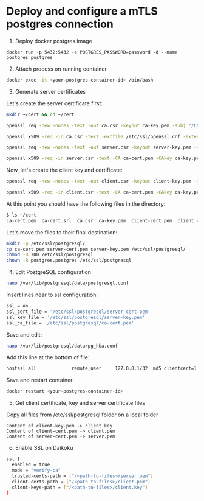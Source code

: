 # Deploy and configure a mTLS postgres connection

1. Deploy docker postgres image

```docker
docker run -p 5432:5432 -e POSTGRES_PASSWORD=password -d --name postgres postgres
```

2. Attach process on running container

```bash
docker exec -it <your-postgres-container-id> /bin/bash
```

3. Generate server certificates

Let's create the server certificate first:
```bash
mkdir ~/cert && cd ~/cert

openssl req -new -nodes -text -out ca.csr -keyout ca-key.pem -subj "/CN=certificate-authority"

openssl x509 -req -in ca.csr -text -extfile /etc/ssl/openssl.cnf -extensions v3_ca -signkey ca-key.pem -out ca-cert.pem

openssl req -new -nodes -text -out server.csr -keyout server-key.pem -subj "/CN=pg-server"

openssl x509 -req -in server.csr -text -CA ca-cert.pem -CAkey ca-key.pem -CAcreateserial -out server-cert.pem
```

Now, let's create the client key and certificate:

```bash
openssl req -new -nodes -text -out client.csr -keyout client-key.pem -subj "/CN=pg-client"

openssl x509 -req -in client.csr -text -CA ca-cert.pem -CAkey ca-key.pem -CAcreateserial -out client-cert.pem
```

At this point you should have the following files in the directory:
```bash
$ ls ~/cert
ca-cert.pem  ca-cert.srl  ca.csr  ca-key.pem  client-cert.pem  client.csr  client-key.pem  server-cert.pem  server.csr	server-key.pem
```

Let's move the files to their final destination:

```bash
mkdir -p /etc/ssl/postgresql/
cp ca-cert.pem server-cert.pem server-key.pem /etc/ssl/postgresql/
chmod -R 700 /etc/ssl/postgresql
chown -R postgres.postgres /etc/ssl/postgresql
````

4. Edit PostgreSQL configuration

```bash
nano /var/lib/postgresql/data/postgresql.conf
```

Insert lines near to ssl configuration:

```bash
ssl = on
ssl_cert_file = '/etc/ssl/postgresql/server-cert.pem'
ssl_key_file = '/etc/ssl/postgresql/server-key.pem'
ssl_ca_file = '/etc/ssl/postgresql/ca-cert.pem'
```

Save and edit:

```bash
nano /var/lib/postgresql/data/pg_hba.conf
```

Add this line at the bottom of file:

```bash
hostssl all             remote_user     127.0.0.1/32  md5 clientcert=1
```

Save and restart container
```bash
docker restart <your-postgres-container-id>
```

5. Get client certificate, key and server certificate files

Copy all files from /etc/ssl/postgresql folder on a local folder

```
Content of client-key.pem -> client.key
Content of client-cert.pem -> client.pem
Content of server-cert.pem -> server.pem
```

6. Enable SSL on Daikoku

```bash
ssl {
  enabled = true
  mode = "verify-ca"
  trusted-certs-path = ["/<path-to-files>/server.pem"]
  client-certs-path = ["/<path-to-files>/client.pem"]
  client-keys-path = ["/<path-to-files>/client.key"]
}
```


